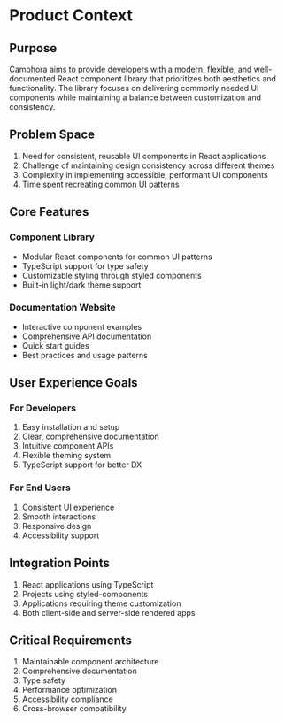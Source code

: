 # Product Context

## Purpose
Camphora aims to provide developers with a modern, flexible, and well-documented React component library that prioritizes both aesthetics and functionality. The library focuses on delivering commonly needed UI components while maintaining a balance between customization and consistency.

## Problem Space
1. Need for consistent, reusable UI components in React applications
2. Challenge of maintaining design consistency across different themes
3. Complexity in implementing accessible, performant UI components
4. Time spent recreating common UI patterns

## Core Features
### Component Library
- Modular React components for common UI patterns
- TypeScript support for type safety
- Customizable styling through styled components
- Built-in light/dark theme support

### Documentation Website
- Interactive component examples
- Comprehensive API documentation
- Quick start guides
- Best practices and usage patterns

## User Experience Goals
### For Developers
1. Easy installation and setup
2. Clear, comprehensive documentation
3. Intuitive component APIs
4. Flexible theming system
5. TypeScript support for better DX

### For End Users
1. Consistent UI experience
2. Smooth interactions
3. Responsive design
4. Accessibility support

## Integration Points
1. React applications using TypeScript
2. Projects using styled-components
3. Applications requiring theme customization
4. Both client-side and server-side rendered apps

## Critical Requirements
1. Maintainable component architecture
2. Comprehensive documentation
3. Type safety
4. Performance optimization
5. Accessibility compliance
6. Cross-browser compatibility

